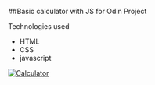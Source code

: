 ##Basic calculator with JS for Odin Project

Technologies used
- HTML
- CSS 
- javascript


[![Calculator](https://pbs.twimg.com/media/F5g-__7X0AAmaqV?format=jpg&name=small "Calculator")](http://https://pbs.twimg.com/media/F5g-__7X0AAmaqV?format=jpg&name=small "Calculator")
